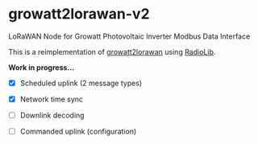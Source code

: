# growatt2lorawan-v2
LoRaWAN Node for Growatt Photovoltaic Inverter Modbus Data Interface

This is a reimplementation of [growatt2lorawan](https://github.com/matthias-bs/growatt2lorawan) using [RadioLib](https://github.com/jgromes/RadioLib).

**Work in progress...**

- [X] Scheduled uplink (2 message types)
- [X] Network time sync
- [ ] Downlink decoding
- [ ] Commanded uplink (configuration)

